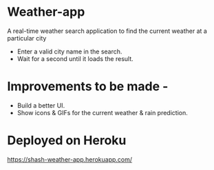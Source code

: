 # Weather-app
A real-time weather search application to find the current weather at a particular city 

- Enter a valid city name in the search.
- Wait for a second until it loads the result.

# Improvements to be made -
- Build a better UI.
- Show icons & GIFs for the current weather & rain prediction.


# Deployed on Heroku
https://shash-weather-app.herokuapp.com/

